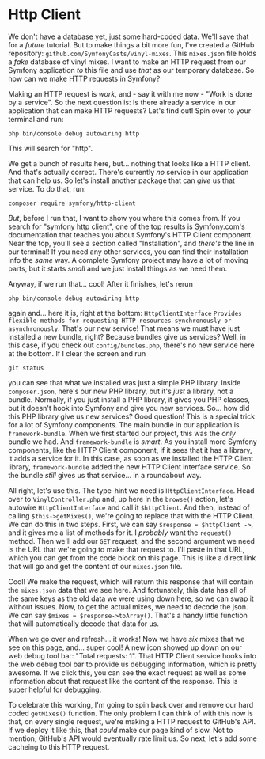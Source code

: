 # Http Client

We don't have a database yet, just some hard-coded data. We'll save that for a *future* tutorial. But to make things a bit more fun, I've created a GitHub repository: `github.com/SymfonyCasts/vinyl-mixes`. This `mixes.json` file  holds a *fake* database of vinyl mixes. I want to make an HTTP request from our Symfony application *to* this file and use *that* as our temporary database. So how can we make HTTP requests in Symfony?

Making an HTTP request is *work*, and - say it with me now - "Work is done by a service". So the next question is: Is there already a service in our application that can make HTTP requests? Let's find out! Spin over to your terminal and run:

```terminal
php bin/console debug autowiring http
```

This will search for "http".

We get a bunch of results here, but... nothing that looks like a HTTP client. And that's actually correct. There's currently *no* service in our application that can help us. So let's install another package that can *give* us that service. To do that, run:

```terminal
composer require symfony/http-client
```

*But*, before I run that, I want to show you where this comes from. If you search for "symfony http client", one of the top results is Symfony.com's documentation that teaches you about Symfony's HTTP Client component. Near the top, you'll see a section called "Installation", and *there's* the line in our terminal! If you need any other services, you can find their installation info the *same* way. A complete Symfony project may have a lot of moving parts, but it starts *small* and we just install things as we need them.

Anyway, if we run that... cool! After it finishes, let's rerun

```terminal
php bin/console debug autowiring http
```
again and... here it is, right at the bottom: `HttpClientInterface` `Provides flexible methods for requesting HTTP resources synchronously or asynchronously`. That's our new service! That means we must have just installed a new bundle, right? Because bundles give us services? Well, in this case, if you check out `config/bundles.php`, there's no new service here at the bottom. If I clear the screen and run

```terminal
git status
```

you can see that what we installed was just a simple PHP library. Inside `composer.json`, here's our new PHP library, but it's *just* a library, not a bundle. Normally, if you just install a PHP library, it gives you PHP classes, but it doesn't hook into Symfony and give you new services. So... how did this PHP library give us new services? Good question! This is a special trick for a lot of Symfony components. The main bundle in our application is `framework-bundle`. When we first started our project, this was the *only* bundle we had. And `framework-bundle` is *smart*. As you install more Symfony components, like the HTTP Client component, if it sees that it has a library, it adds a service for it. In this case, as soon as we installed the HTTP Client library, `framework-bundle` added the new HTTP Client interface service. So the bundle *still* gives us that service... in a roundabout way.

All right, let's use this. The type-hint we need is `HttpClientInterface`. Head over to `VinylController.php` and, up here in the `browse()` action, let's autowire `HttpClientInterface` and call it `$httpClient`. And then, instead of calling `$this->getMixes()`, we're going to replace that with the HTTP Client. We can do this in two steps. First, we can say `$response = $httpClient ->`, and it gives me a list of methods for it. I *probably* want the `request()` method. Then we'll add our `GET` request, and the second argument we need is the URL that we're going to make that request to. I'll paste in that URL, which you can get from the code block on this page. This is like a direct link that will go and get the content of our `mixes.json` file.

Cool! We make the request, which will return this response that will contain the `mixes.json` data that we see here. And fortunately, this data has all of the same keys as the old data we were using down here, so we can swap it without issues. Now, to get the actual mixes, we need to decode the json. We can say `$mixes = $response->toArray()`. That's a handy little function that will automatically decode that data for us.

When we go over and refresh... it works! Now we have *six* mixes that we see on this page, and... super cool! A new icon showed up down on our web debug tool bar: "Total requests: 1". That HTTP Client service hooks into the web debug tool bar to provide us debugging information, which is pretty awesome. If we click this, you can see the exact request as well as some information about that request like the content of the response. This is super helpful for debugging.

To celebrate this working, I'm going to spin back over and remove our hard coded `getMixes()` function. The only problem I can think of with this now is that, on every single request, we're making a HTTP request to GitHub's API. If we deploy it like this, that *could* make our page kind of slow. Not to mention, GitHub's API would eventually rate limit us. So next, let's add some cacheing to this HTTP request.
